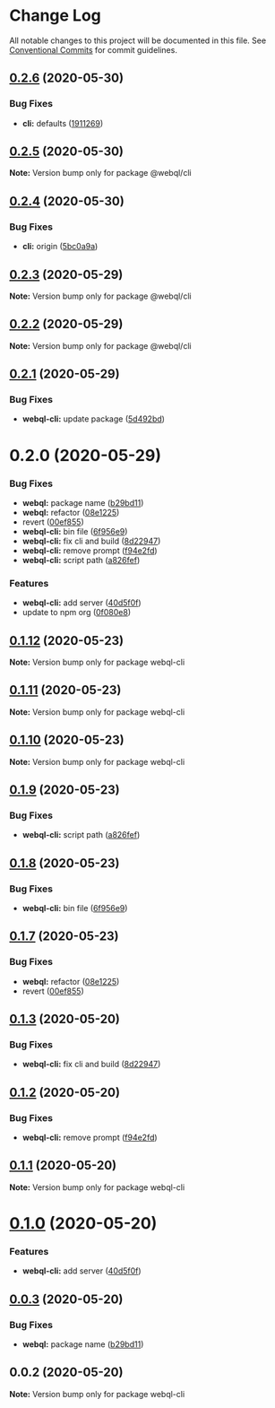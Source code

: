 # Change Log

All notable changes to this project will be documented in this file.
See [Conventional Commits](https://conventionalcommits.org) for commit guidelines.

## [0.2.6](https://github.com/pyramation/webql/compare/@webql/cli@0.2.5...@webql/cli@0.2.6) (2020-05-30)


### Bug Fixes

* **cli:** defaults ([1911269](https://github.com/pyramation/webql/commit/1911269f9321009b46de01f3f8628f3bcbead009))





## [0.2.5](https://github.com/pyramation/webql/compare/@webql/cli@0.2.4...@webql/cli@0.2.5) (2020-05-30)

**Note:** Version bump only for package @webql/cli





## [0.2.4](https://github.com/pyramation/webql/compare/@webql/cli@0.2.3...@webql/cli@0.2.4) (2020-05-30)


### Bug Fixes

* **cli:** origin ([5bc0a9a](https://github.com/pyramation/webql/commit/5bc0a9a8baa67fb38ae29e9b16ca4aba936375cd))





## [0.2.3](https://github.com/pyramation/webql/compare/@webql/cli@0.2.2...@webql/cli@0.2.3) (2020-05-29)

**Note:** Version bump only for package @webql/cli





## [0.2.2](https://github.com/pyramation/webql/compare/@webql/cli@0.2.1...@webql/cli@0.2.2) (2020-05-29)

**Note:** Version bump only for package @webql/cli





## [0.2.1](https://github.com/pyramation/webql/compare/@webql/cli@0.2.0...@webql/cli@0.2.1) (2020-05-29)


### Bug Fixes

* **webql-cli:** update package ([5d492bd](https://github.com/pyramation/webql/commit/5d492bd42f331492a0e90da668a86befbcf8dd7d))





# 0.2.0 (2020-05-29)


### Bug Fixes

* **webql:** package name ([b29bd11](https://github.com/pyramation/webql/commit/b29bd119bcb2106732fdd2c660a15211b0268abc))
* **webql:** refactor ([08e1225](https://github.com/pyramation/webql/commit/08e1225aee16fa04dfb3bd4f7bf173e050f90710))
* revert ([00ef855](https://github.com/pyramation/webql/commit/00ef855895dbf5923b1974d3ed5d2753dedb63d3))
* **webql-cli:** bin file ([6f956e9](https://github.com/pyramation/webql/commit/6f956e9e1a8550a10f6f786d432fb9fa8f1a412f))
* **webql-cli:** fix cli and build ([8d22947](https://github.com/pyramation/webql/commit/8d2294763b1c8c20accee48b897f42b20da60ba6))
* **webql-cli:** remove prompt ([f94e2fd](https://github.com/pyramation/webql/commit/f94e2fd75df25090cdf0fc00e1a36baffeac6149))
* **webql-cli:** script path ([a826fef](https://github.com/pyramation/webql/commit/a826fef883bcd8b8a98f6b05360921cf7b74f4ed))


### Features

* **webql-cli:** add server ([40d5f0f](https://github.com/pyramation/webql/commit/40d5f0fba35d7ed2efc89cce592804016751c3ed))
* update to npm org ([0f080e8](https://github.com/pyramation/webql/commit/0f080e810341db56350a7da6588d8a842a3169c0))





## [0.1.12](https://github.com/pyramation/webql/compare/webql-cli@0.1.11...webql-cli@0.1.12) (2020-05-23)

**Note:** Version bump only for package webql-cli





## [0.1.11](https://github.com/pyramation/webql/compare/webql-cli@0.1.10...webql-cli@0.1.11) (2020-05-23)

**Note:** Version bump only for package webql-cli





## [0.1.10](https://github.com/pyramation/webql/compare/webql-cli@0.1.9...webql-cli@0.1.10) (2020-05-23)

**Note:** Version bump only for package webql-cli





## [0.1.9](https://github.com/pyramation/webql/compare/webql-cli@0.1.8...webql-cli@0.1.9) (2020-05-23)


### Bug Fixes

* **webql-cli:** script path ([a826fef](https://github.com/pyramation/webql/commit/a826fef883bcd8b8a98f6b05360921cf7b74f4ed))





## [0.1.8](https://github.com/pyramation/webql/compare/webql-cli@0.1.7...webql-cli@0.1.8) (2020-05-23)


### Bug Fixes

* **webql-cli:** bin file ([6f956e9](https://github.com/pyramation/webql/commit/6f956e9e1a8550a10f6f786d432fb9fa8f1a412f))





## [0.1.7](https://github.com/pyramation/webql/compare/webql-cli@0.1.3...webql-cli@0.1.7) (2020-05-23)


### Bug Fixes

* **webql:** refactor ([08e1225](https://github.com/pyramation/webql/commit/08e1225aee16fa04dfb3bd4f7bf173e050f90710))
* revert ([00ef855](https://github.com/pyramation/webql/commit/00ef855895dbf5923b1974d3ed5d2753dedb63d3))





## [0.1.3](https://github.com/pyramation/webql/compare/webql-cli@0.1.2...webql-cli@0.1.3) (2020-05-20)


### Bug Fixes

* **webql-cli:** fix cli and build ([8d22947](https://github.com/pyramation/webql/commit/8d2294763b1c8c20accee48b897f42b20da60ba6))





## [0.1.2](https://github.com/pyramation/webql/compare/webql-cli@0.1.1...webql-cli@0.1.2) (2020-05-20)


### Bug Fixes

* **webql-cli:** remove prompt ([f94e2fd](https://github.com/pyramation/webql/commit/f94e2fd75df25090cdf0fc00e1a36baffeac6149))





## [0.1.1](https://github.com/pyramation/webql/compare/webql-cli@0.1.0...webql-cli@0.1.1) (2020-05-20)

**Note:** Version bump only for package webql-cli





# [0.1.0](https://github.com/pyramation/webql/compare/webql-cli@0.0.3...webql-cli@0.1.0) (2020-05-20)


### Features

* **webql-cli:** add server ([40d5f0f](https://github.com/pyramation/webql/commit/40d5f0fba35d7ed2efc89cce592804016751c3ed))





## [0.0.3](https://github.com/pyramation/webql/compare/webql-cli@0.0.2...webql-cli@0.0.3) (2020-05-20)


### Bug Fixes

* **webql:** package name ([b29bd11](https://github.com/pyramation/webql/commit/b29bd119bcb2106732fdd2c660a15211b0268abc))





## 0.0.2 (2020-05-20)

**Note:** Version bump only for package webql-cli
